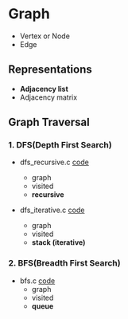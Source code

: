 # Graph
* Vertex or Node
* Edge

## Representations
* **Adjacency list**
* Adjacency matrix

## Graph Traversal
### 1. DFS(Depth First Search)
* dfs_recursive.c [code](https://github.com/YeoulLee/algorithm/blob/master/data_structures/graph/dfs_recursive.c)
  * graph
  * visited
  * **recursive**
  
* dfs_iterative.c [code](https://github.com/YeoulLee/algorithm/blob/master/data_structures/graph/dfs_iterative.c)
  * graph
  * visited
  * **stack (iterative)**

### 2. BFS(Breadth First Search)
* bfs.c [code](https://github.com/YeoulLee/algorithm/blob/master/data_structures/graph/bfs.c)
  * graph
  * visited
  * **queue**
